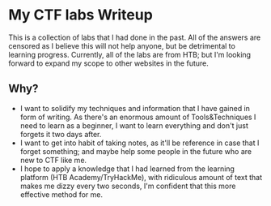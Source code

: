 # My CTF labs Writeup
This is a collection of labs that I had done in the past. All of the answers are censored as I believe this will not help anyone, but be detrimental to learning progress.
Currently, all of the labs are from HTB; but I'm looking forward to expand my scope to other websites in the future.

## Why?
- I want to solidify my techniques and information that I have gained in form of writing. As there's an enormous amount of Tools&Techniques I need to learn as a beginner, I want to learn everything and don't just forgets it two days after.
- I want to get into habit of taking notes, as it'll be reference in case that I forget something; and maybe help some people in the future who are new to CTF like me.
- I hope to apply a knowledge that I had learned from the learning platform (HTB Academy/TryHackMe), with ridiculous amount of text that makes me dizzy every two seconds, I'm confident that this more effective method for me.
